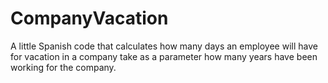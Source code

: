 # CompanyVacation
A little Spanish code that calculates how many days an employee will have for vacation in a company take as a parameter how many years have been working for the company.
